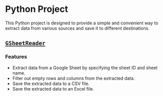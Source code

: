 # Python Project

This Python project is designed to provide a simple and convenient way to extract data from various sources and save it to different destinations.

## [`GSheetReader`](gsheet-reader/)
### Features

- Extract data from a Google Sheet by specifying the sheet ID and sheet name.
- Filter out empty rows and columns from the extracted data.
- Save the extracted data to a CSV file.
- Save the extracted data to an Excel file.